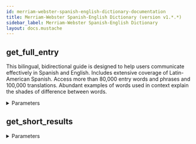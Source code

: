 ```yaml
---
id: merriam-webster-spanish-english-dictionary-documentation
title: Merriam-Webster Spanish-English Dictionary (version v1.*.*)
sidebar_label: Merriam-Webster Spanish-English Dictionary
layout: docs.mustache
---
```


## get_full_entry

This bilingual, bidirectional guide is designed to help users communicate effectively in Spanish and English. Includes extensive coverage of Latin-American Spanish. Access more than 80,000 entry words and phrases and 100,000 translations. Abundant examples of words used in context explain the shades of difference between words.

<details><summary>Parameters</summary>

### headword (required)

**Type:** string

</details>

## get_short_results



<details><summary>Parameters</summary>

### headword (required)

**Type:** STRING

</details>


